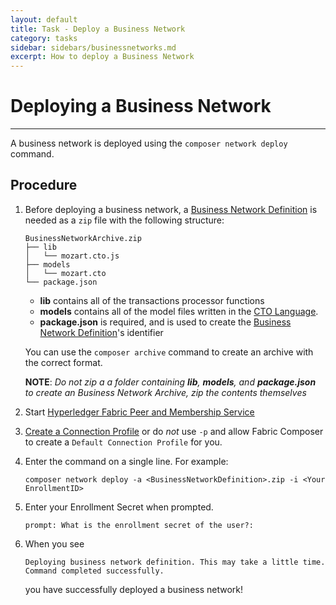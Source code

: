 ```yaml
---
layout: default
title: Task - Deploy a Business Network
category: tasks
sidebar: sidebars/businessnetworks.md
excerpt: How to deploy a Business Network
---
```


# Deploying a Business Network

---

A business network is deployed using the `composer network deploy` command.

## Procedure
1. Before deploying a business network, a [Business Network Definition](../business-network/businessnetworkdefinition.html) is needed as a `zip` file with the following structure:

    ```
    BusinessNetworkArchive.zip
    ├── lib
    │   └── mozart.cto.js
    ├── models
    │   └── mozart.cto
    └── package.json
    ```

    -	**lib** contains all of the transactions processor functions
    -	**models** contains all of the model files written in the [CTO Language](../reference/cto_language.html).
    -	**package.json** is required, and is used to create the [Business Network Definition](../business-network/businessnetworkdefinition.html)'s identifier

    You can use the `composer archive` command to create an archive with the correct format.

    **NOTE**: *Do not zip a a folder containing **lib**, **models**, and **package.json** to create an Business Network Archive, zip the contents themselves*

2. Start [Hyperledger Fabric Peer and Membership Service](runtime-start.md)

3. [Create a Connection Profile](../installing/createconnectionprofile.html) or do *not* use `-p` and allow Fabric Composer to create a `Default Connection Profile` for you.

4. Enter the command on a single line. For example:

    `composer network deploy -a <BusinessNetworkDefinition>.zip -i <Your EnrollmentID>`

5. Enter your Enrollment Secret when prompted.

    `prompt: What is the enrollment secret of the user?:`

6. When you see

    ```
    Deploying business network definition. This may take a little time.
    Command completed successfully.
    ```
    you have successfully deployed a business network!
